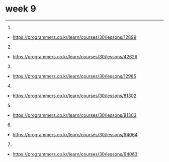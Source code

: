 # week 9
-----------------
1.  
* https://programmers.co.kr/learn/courses/30/lessons/12899 
2. 
* https://programmers.co.kr/learn/courses/30/lessons/42626 
3.
* https://programmers.co.kr/learn/courses/30/lessons/12985 
4.
* https://programmers.co.kr/learn/courses/30/lessons/81302 
5.
* https://programmers.co.kr/learn/courses/30/lessons/81303 
6.
* https://programmers.co.kr/learn/courses/30/lessons/64064 
7.
* https://programmers.co.kr/learn/courses/30/lessons/64063 
